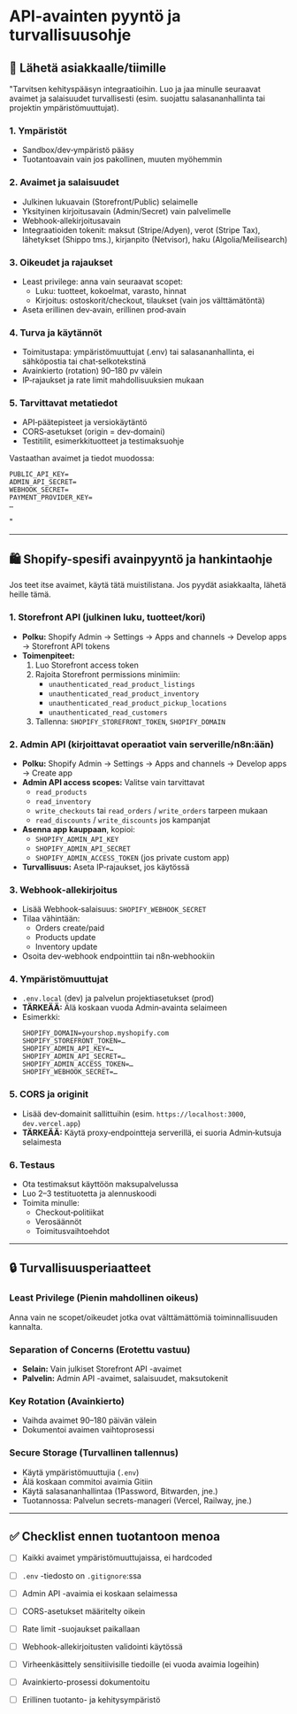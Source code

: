 # API-avainten pyyntö ja turvallisuusohje

## 📧 Lähetä asiakkaalle/tiimille

"Tarvitsen kehityspääsyn integraatioihin. Luo ja jaa minulle seuraavat avaimet ja salaisuudet turvallisesti (esim. suojattu salasananhallinta tai projektin ympäristömuuttujat).

### 1. Ympäristöt
* Sandbox/dev‑ympäristö pääsy
* Tuotantoavain vain jos pakollinen, muuten myöhemmin

### 2. Avaimet ja salaisuudet
* Julkinen lukuavain (Storefront/Public) selaimelle
* Yksityinen kirjoitusavain (Admin/Secret) vain palvelimelle
* Webhook‑allekirjoitusavain
* Integraatioiden tokenit: maksut (Stripe/Adyen), verot (Stripe Tax), lähetykset (Shippo tms.), kirjanpito (Netvisor), haku (Algolia/Meilisearch)

### 3. Oikeudet ja rajaukset
* Least privilege: anna vain seuraavat scopet:
    * Luku: tuotteet, kokoelmat, varasto, hinnat
    * Kirjoitus: ostoskorit/checkout, tilaukset (vain jos välttämätöntä)
* Aseta erillinen dev‑avain, erillinen prod‑avain

### 4. Turva ja käytännöt
* Toimitustapa: ympäristömuuttujat (.env) tai salasananhallinta, ei sähköpostia tai chat‑selkotekstinä
* Avainkierto (rotation) 90–180 pv välein
* IP‑rajaukset ja rate limit mahdollisuuksien mukaan

### 5. Tarvittavat metatiedot
* API‑päätepisteet ja versiokäytäntö
* CORS‑asetukset (origin = dev‑domaini)
* Testitilit, esimerkkituotteet ja testimaksuohje

Vastaathan avaimet ja tiedot muodossa:
```
PUBLIC_API_KEY=
ADMIN_API_SECRET=
WEBHOOK_SECRET=
PAYMENT_PROVIDER_KEY=
…
```
"

---

## 🛍️ Shopify-spesifi avainpyyntö ja hankintaohje

Jos teet itse avaimet, käytä tätä muistilistana. Jos pyydät asiakkaalta, lähetä heille tämä.

### 1. Storefront API (julkinen luku, tuotteet/kori)

* **Polku:** Shopify Admin → Settings → Apps and channels → Develop apps → Storefront API tokens
* **Toimenpiteet:**
  1. Luo Storefront access token
  2. Rajoita Storefront permissions minimiin:
     * `unauthenticated_read_product_listings`
     * `unauthenticated_read_product_inventory`
     * `unauthenticated_read_product_pickup_locations`
     * `unauthenticated_read_customers`
  3. Tallenna: `SHOPIFY_STOREFRONT_TOKEN`, `SHOPIFY_DOMAIN`

### 2. Admin API (kirjoittavat operaatiot vain serverille/n8n:ään)

* **Polku:** Shopify Admin → Settings → Apps and channels → Develop apps → Create app
* **Admin API access scopes:** Valitse vain tarvittavat
  * `read_products`
  * `read_inventory`
  * `write_checkouts` tai `read_orders` / `write_orders` tarpeen mukaan
  * `read_discounts` / `write_discounts` jos kampanjat
* **Asenna app kauppaan**, kopioi:
  * `SHOPIFY_ADMIN_API_KEY`
  * `SHOPIFY_ADMIN_API_SECRET`
  * `SHOPIFY_ADMIN_ACCESS_TOKEN` (jos private custom app)
* **Turvallisuus:** Aseta IP‑rajaukset, jos käytössä

### 3. Webhook‑allekirjoitus

* Lisää Webhook‑salaisuus: `SHOPIFY_WEBHOOK_SECRET`
* Tilaa vähintään:
  * Orders create/paid
  * Products update
  * Inventory update
* Osoita dev‑webhook endpointtiin tai n8n‑webhookiin

### 4. Ympäristömuuttujat

* `.env.local` (dev) ja palvelun projektiasetukset (prod)
* **TÄRKEÄÄ:** Älä koskaan vuoda Admin‑avainta selaimeen
* Esimerkki:
  ```env
  SHOPIFY_DOMAIN=yourshop.myshopify.com
  SHOPIFY_STOREFRONT_TOKEN=…
  SHOPIFY_ADMIN_API_KEY=…
  SHOPIFY_ADMIN_API_SECRET=…
  SHOPIFY_ADMIN_ACCESS_TOKEN=…
  SHOPIFY_WEBHOOK_SECRET=…
  ```

### 5. CORS ja originit

* Lisää dev‑domainit sallittuihin (esim. `https://localhost:3000`, `dev.vercel.app`)
* **TÄRKEÄÄ:** Käytä proxy‑endpointteja serverillä, ei suoria Admin‑kutsuja selaimesta

### 6. Testaus

* Ota testimaksut käyttöön maksupalvelussa
* Luo 2–3 testituotetta ja alennuskoodi
* Toimita minulle:
  * Checkout‑politiikat
  * Verosäännöt
  * Toimitusvaihtoehdot

---

## 🔒 Turvallisuusperiaatteet

### Least Privilege (Pienin mahdollinen oikeus)
Anna vain ne scopet/oikeudet jotka ovat välttämättömiä toiminnallisuuden kannalta.

### Separation of Concerns (Erotettu vastuu)
* **Selain:** Vain julkiset Storefront API -avaimet
* **Palvelin:** Admin API -avaimet, salaisuudet, maksutokenit

### Key Rotation (Avainkierto)
* Vaihda avaimet 90–180 päivän välein
* Dokumentoi avaimen vaihtoprosessi

### Secure Storage (Turvallinen tallennus)
* Käytä ympäristömuuttujia (`.env`)
* Älä koskaan commitoi avaimia Gitiin
* Käytä salasananhallintaa (1Password, Bitwarden, jne.)
* Tuotannossa: Palvelun secrets-manageri (Vercel, Railway, jne.)

---

## ✅ Checklist ennen tuotantoon menoa

- [ ] Kaikki avaimet ympäristömuuttujaissa, ei hardcoded
- [ ] `.env` -tiedosto on `.gitignore`:ssa
- [ ] Admin API -avaimia ei koskaan selaimessa
- [ ] CORS-asetukset määritelty oikein
- [ ] Rate limit -suojaukset paikallaan
- [ ] Webhook-allekirjoitusten validointi käytössä
- [ ] Virheenkäsittely sensitiivisille tiedoille (ei vuoda avaimia logeihin)
- [ ] Avainkierto-prosessi dokumentoitu
- [ ] Erillinen tuotanto- ja kehitysympäristö


